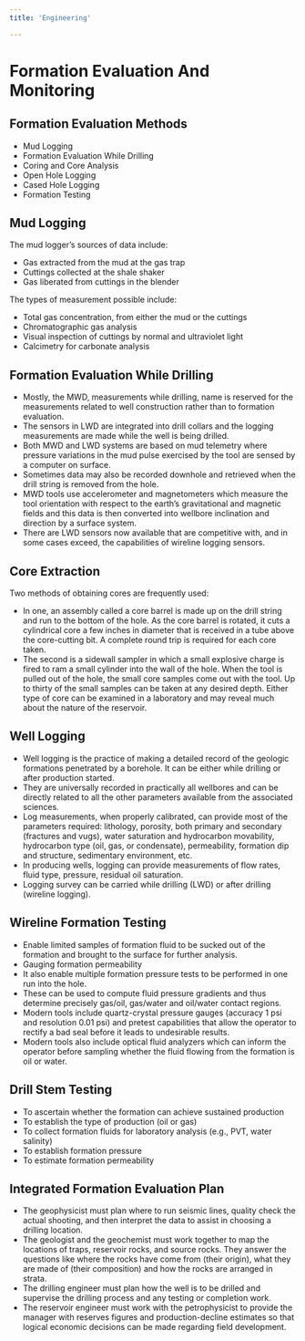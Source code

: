```yaml
---
title: 'Engineering'

---
```


# Formation Evaluation And Monitoring

## Formation Evaluation Methods

- Mud Logging
- Formation Evaluation While Drilling
- Coring and Core Analysis
- Open Hole Logging
- Cased Hole Logging
- Formation Testing

## Mud Logging

The mud logger’s sources of data include:

- Gas extracted from the mud at the gas trap
- Cuttings collected at the shale shaker
- Gas liberated from cuttings in the blender

The types of measurement possible include:

- Total gas concentration, from either the mud or the cuttings
- Chromatographic gas analysis
- Visual inspection of cuttings by normal and ultraviolet light
- Calcimetry for carbonate analysis

## Formation Evaluation While Drilling

- Mostly, the MWD, measurements while drilling, name is reserved for the measurements related to well construction rather than to formation evaluation. 
- The sensors in LWD are integrated into drill collars and the logging measurements are made while the well is being drilled.
- Both MWD and LWD systems are based on mud telemetry where pressure variations in the mud pulse exercised by the tool are sensed by a computer on surface.
- Sometimes data may also be recorded downhole and retrieved when the drill string is removed from the hole.
- MWD tools use accelerometer and magnetometers which measure the tool orientation with respect to the earth’s gravitational and magnetic fields and this data is then converted into wellbore inclination and direction by a surface system.
- There are LWD sensors now available that are competitive with, and in some cases exceed, the capabilities of wireline logging sensors.

## Core Extraction

Two methods of obtaining cores are frequently used:

- In one, an assembly called a core barrel is made up on the drill string and run to the bottom of the hole. As the core barrel is rotated, it cuts a cylindrical core a few inches in diameter that is received in a tube above the core-cutting bit. A complete round trip is required for each core taken.
- The second is a sidewall sampler in which a small explosive charge is fired to ram a small cylinder into the wall of the hole. When the tool is pulled out of the hole, the small core samples come out with the tool. Up to thirty of the small samples can be taken at any desired depth. Either type of core can be examined in a laboratory and may reveal much about the nature of the reservoir. 

## Well Logging

- Well logging is the practice of making a detailed record of the geologic formations penetrated by a borehole. It can be either while drilling or after production started.
- They are universally recorded in practically all wellbores and can be directly related to all the other parameters available from the associated sciences.
- Log measurements, when properly calibrated, can provide most of the parameters required: lithology, porosity, both primary and secondary (fractures and vugs), water saturation and hydrocarbon movability, hydrocarbon type (oil, gas, or condensate), permeability, formation dip and structure, sedimentary environment, etc.
- In producing wells, logging can provide measurements of flow rates, fluid type, pressure, residual oil saturation.
- Logging survey can be carried while drilling (LWD) or after drilling (wireline logging).

## Wireline Formation Testing

- Enable limited samples of formation fluid to be sucked out of the formation and brought to the surface for further analysis.
- Gauging formation permeability
- It also enable multiple formation pressure tests to be performed in one run into the hole.
- These can be used to compute fluid pressure gradients and thus determine precisely gas/oil, gas/water and oil/water contact regions.
- Modern tools include quartz-crystal pressure gauges (accuracy 1 psi and resolution 0.01 psi) and pretest capabilities that allow the operator to rectify a bad seal before it leads to undesirable results.
- Modern tools also include optical fluid analyzers which can inform the operator before sampling whether the fluid flowing from the formation is oil or water.

## Drill Stem Testing

- To ascertain whether the formation can achieve sustained production
- To establish the type of production (oil or gas)
- To collect formation fluids for laboratory analysis (e.g., PVT, water salinity)
- To establish formation pressure
- To estimate formation permeability

## Integrated Formation Evaluation Plan

- The geophysicist must plan where to run seismic lines, quality check the actual shooting, and then interpret the data to assist in choosing a drilling location.
- The geologist and the geochemist must work together to map the locations of traps, reservoir rocks, and source rocks. They answer the questions like where the rocks have come from (their origin), what they are made of (their composition) and how the rocks are arranged in strata.
- The drilling engineer must plan how the well is to be drilled and supervise the drilling process and any testing or completion work.
- The reservoir engineer must work with the petrophysicist to provide the manager with reserves figures and production-decline estimates so that logical economic decisions can be made regarding field development.
